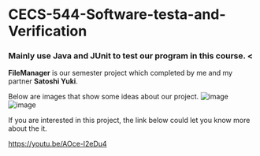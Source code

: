 # CECS-544-Software-testa-and-Verification

### Mainly use ****Java**** and ****JUnit**** to test our program in this course. <



****FileManager**** is our semester project which completed by me and my partner ****Satoshi Yuki****.

Below are images that show some ideas about our project.
![image](https://user-images.githubusercontent.com/18066827/185766790-73cf075d-ff45-44fd-8431-f9f2910b8406.png)
![image](https://user-images.githubusercontent.com/18066827/185766795-4a5768fa-5827-44a2-8d9a-3cee63a856e4.png)


If you are interested in this project, the link below could let you know more about the it.

https://youtu.be/AOce-l2eDu4
